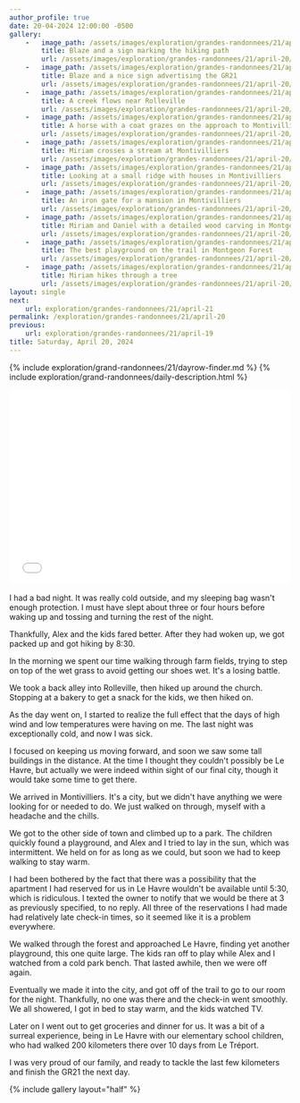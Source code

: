 ```yaml
---
author_profile: true
date: 20-04-2024 12:00:00 -0500
gallery:
    -   image_path: /assets/images/exploration/grandes-randonnees/21/april-20/small/082828.jpg
        title: Blaze and a sign marking the hiking path
        url: /assets/images/exploration/grandes-randonnees/21/april-20/large/082828.jpg
    -   image_path: /assets/images/exploration/grandes-randonnees/21/april-20/small/083506.jpg
        title: Blaze and a nice sign advertising the GR21
        url: /assets/images/exploration/grandes-randonnees/21/april-20/large/083506.jpg
    -   image_path: /assets/images/exploration/grandes-randonnees/21/april-20/small/085037.jpg
        title: A creek flows near Rolleville
        url: /assets/images/exploration/grandes-randonnees/21/april-20/large/085037.jpg
    -   image_path: /assets/images/exploration/grandes-randonnees/21/april-20/small/100345.jpg
        title: A horse with a coat grazes on the approach to Montivilliers
        url: /assets/images/exploration/grandes-randonnees/21/april-20/large/100345.jpg
    -   image_path: /assets/images/exploration/grandes-randonnees/21/april-20/small/101413.jpg
        title: Miriam crosses a stream at Montivilliers
        url: /assets/images/exploration/grandes-randonnees/21/april-20/large/101413.jpg
    -   image_path: /assets/images/exploration/grandes-randonnees/21/april-20/small/102208.jpg
        title: Looking at a small ridge with houses in Montivilliers
        url: /assets/images/exploration/grandes-randonnees/21/april-20/large/102208.jpg
    -   image_path: /assets/images/exploration/grandes-randonnees/21/april-20/small/103824.jpg
        title: An iron gate for a mansion in Montivilliers
        url: /assets/images/exploration/grandes-randonnees/21/april-20/large/103824.jpg
    -   image_path: /assets/images/exploration/grandes-randonnees/21/april-20/small/134313.jpg
        title: Miriam and Daniel with a detailed wood carving in Montgeon Forest
        url: /assets/images/exploration/grandes-randonnees/21/april-20/large/134313.jpg
    -   image_path: /assets/images/exploration/grandes-randonnees/21/april-20/small/141356.jpg
        title: The best playground on the trail in Montgeon Forest
        url: /assets/images/exploration/grandes-randonnees/21/april-20/large/141356.jpg
    -   image_path: /assets/images/exploration/grandes-randonnees/21/april-20/small/150252.jpg
        title: Miriam hikes through a tree
        url: /assets/images/exploration/grandes-randonnees/21/april-20/large/150252.jpg
layout: single
next:
    url: exploration/grandes-randonnees/21/april-21
permalink: /exploration/grandes-randonnees/21/april-20
previous:
    url: exploration/grandes-randonnees/21/april-19
title: Saturday, April 20, 2024
---
```

{% include exploration/grand-randonnees/21/dayrow-finder.md %}
{% include exploration/grand-randonnees/daily-description.html %}

<iframe width="100%" height="350px" frameborder="0" allowfullscreen allow="geolocation" src="//umap.openstreetmap.fr/en/map/april-20-2024-on-the-gr-21_1064947?scaleControl=true&miniMap=false&scrollWheelZoom=true&zoomControl=true&editMode=disabled&moreControl=true&searchControl=false&tilelayersControl=null&embedControl=false&datalayersControl=null&onLoadPanel=none&captionBar=false&captionMenus=false&editinosmControl=false&locateControl=false&captionControl=false#11/49.5614/0.1342"></iframe>

I had a bad night. It was really cold outside, and my sleeping bag wasn't enough protection. I must have slept about three or four hours before waking up and tossing and turning the rest of the night.

Thankfully, Alex and the kids fared better. After they had woken up, we got packed up and got hiking by 8:30.

In the morning we spent our time walking through farm fields, trying to step on top of the wet grass to avoid getting our shoes wet. It's a losing battle.

We took a back alley into Rolleville, then hiked up around the church. Stopping at a bakery to get a snack for the kids, we then hiked on.

As the day went on, I started to realize the full effect that the days of high wind and low temperatures were having on me. The last night was exceptionally cold, and now I was sick.

I focused on keeping us moving forward, and soon we saw some tall buildings in the distance. At the time I thought they couldn't possibly be Le Havre, but actually we were indeed within sight of our final city, though it would take some time to get there.

We arrived in Montivilliers. It's a city, but we didn't have anything we were looking for or needed to do. We just walked on through, myself with a headache and the chills.

We got to the other side of town and climbed up to a park. The children quickly found a playground, and Alex and I tried to lay in the sun, which was intermittent. We held on for as long as we could, but soon we had to keep walking to stay warm.

I had been bothered by the fact that there was a possibility that the apartment I had reserved for us in Le Havre wouldn't be available until 5:30, which is ridiculous. I texted the owner to notify that we would be there at 3 as previously specified, to no reply. All three of the reservations I had made had relatively late check-in times, so it seemed like it is a problem everywhere.

We walked through the forest and approached Le Havre, finding yet another playground, this one quite large. The kids ran off to play while Alex and I watched from a cold park bench. That lasted awhile, then we were off again.

Eventually we made it into the city, and got off of the trail to go to our room for the night. Thankfully, no one was there and the check-in went smoothly. We all showered, I got in bed to stay warm, and the kids watched TV.

Later on I went out to get groceries and dinner for us. It was a bit of a surreal experience, being in Le Havre with our elementary school children, who had walked 200 kilometers there over 10 days from Le Tréport.

I was very proud of our family, and ready to tackle the last few kilometers and finish the GR21 the next day.

{% include gallery layout="half" %}